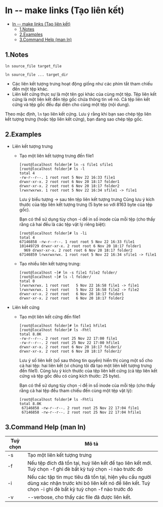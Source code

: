 # ln -- make links (Tạo liên kết)

- [ln -- make links (Tạo liên kết)](#ln----make-links-tạo-liên-kết)
  - [1.Notes](#1notes)
  - [2.Examples](#2examples)
  - [3.Command Help (man ln)](#3command-help-man-ln)

## 1.Notes
```
ln source_file target_file

ln source_file ... target_dir
```

- Các liên kết tượng trưng hoạt động giống như các phím tắt tham chiếu đến một tệp khác.
- Liên kết cứng thực sự là một tên gọi khác của cùng một tệp. Tệp liên kết cứng là một liên kết đến tệp gốc chứa thông tin về nó. Cả tệp liên kết cứng và tệp gốc đều đại diện cho cùng một tệp (nội dung).

Theo mặc định, `ln` tạo liên kết cứng.
Lưu ý rằng khi bạn sao chép tệp liên kết tượng trưng (hoặc tệp liên kết cứng), bạn đang sao chép tệp gốc.

## 2.Examples
- Liên kết tượng trưng
  - Tạo một liên kết tượng trưng đến file1
    ```
    [root@localhost folder]# ln -s file1 sfile1
    [root@localhost folder]# ls -l
    total 4
    -rw-r--r--. 1 root root 5 Nov 22 16:33 file1
    drwxr-xr-x. 2 root root 6 Nov 20 18:17 folder1
    drwxr-xr-x. 2 root root 6 Nov 20 18:17 folder2
    lrwxrwxrwx. 1 root root 5 Nov 22 16:34 sfile1 -> file1
    ```
    Lưu ý biểu tượng -> sau tên tệp liên kết tượng trưng
    Cũng lưu ý kích thước của tệp liên kết tượng trưng (5 byte so với 8163 byte của tệp gốc).
    
    Bạn có thể sử dụng tùy chọn -i để in số inode của mỗi tệp (cho thấy rằng cả hai đều là các tệp vật lý riêng biệt):
    ```
    [root@localhost folder]# ls -li
    total 4
    67146858 -rw-r--r--. 1 root root 5 Nov 22 16:33 file1
    101449729 drwxr-xr-x. 2 root root 6 Nov 20 18:17 folder1
      969 drwxr-xr-x. 2 root root 6 Nov 20 18:17 folder2
    67146859 lrwxrwxrwx. 1 root root 5 Nov 22 16:34 sfile1 -> file1
    ```
  - Tạo nhiều liên kết tượng trưng:
    ```
    [root@localhost ~]# ln -s file1 file2 folder/
    [root@localhost ~]# ls -l folder/
    total 0
    lrwxrwxrwx. 1 root root   5 Nov 22 16:58 file1 -> file1
    lrwxrwxrwx. 1 root root   5 Nov 22 16:58 file2 -> file2
    drwxr-xr-x. 2 root root   6 Nov 20 18:17 folder1
    drwxr-xr-x. 2 root root   6 Nov 20 18:17 folder2
    ```
- Liên kết cứng
  - Tạo một liên kết cứng đến file1
    ```
    [root@localhost folder]# ln file1 hfile1
    [root@localhost folder]# ls -Fhtl
    total 8.0K
    -rw-r--r--. 2 root root 25 Nov 22 17:00 file1
    -rw-r--r--. 2 root root 25 Nov 22 17:00 hfile1
    drwxr-xr-x. 2 root root 6 Nov 20 18:17 folder1/
    drwxr-xr-x. 2 root root 6 Nov 20 18:17 folder2/
    ```
    Lưu ý số liên kết (số sau thông tin quyền) hiển thị cùng một số cho cả hai tệp: hai liên kết (vì chúng tôi đã tạo một liên kết tượng trưng đến file1).
    Cũng lưu ý kích thước của tệp liên kết cứng (cả tệp liên kết cứng và tệp gốc đều có cùng kích thước: 25 byte).

    Bạn có thể sử dụng tùy chọn -i để in số inode của mỗi tệp (cho thấy rằng cả hai tệp đều tham chiếu đến cùng một tệp vật lý):
    ```
    [root@localhost folder]# ls -Fhtli
    total 8.0K
     67146858 -rw-r--r--. 2 root root 25 Nov 22 17:04 file1
     67146858 -rw-r--r--. 2 root root 25 Nov 22 17:04 hfile1
    ```
## 3.Command Help (man ln)

|Tuỳ chọn|Mô tả|
|---|---|
-s | Tạo một liên kết tượng trưng
-f| Nếu tệp đích đã tồn tại, huỷ liên kết để tạo liên kết mới. Tuỳ chọn -f ghi đè bất kỳ tuỳ chọn -i nào trước đó
-i|Nếu các tập tin mục tiêu đã tồn tại, hiện yêu cầu người dùng xác nhận trước khi bỏ liên kết nó để liên kết. Tuỳ chọn -i ghi đè bất kỳ tuỳ chọn -f nào trước đó
-v| --verbose, cho thấy các file đã được liên kết.